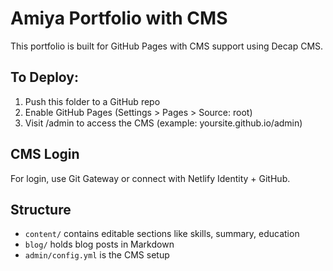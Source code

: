 
# Amiya Portfolio with CMS

This portfolio is built for GitHub Pages with CMS support using Decap CMS.

## To Deploy:
1. Push this folder to a GitHub repo
2. Enable GitHub Pages (Settings > Pages > Source: root)
3. Visit /admin to access the CMS (example: yoursite.github.io/admin)

## CMS Login
For login, use Git Gateway or connect with Netlify Identity + GitHub.

## Structure
- `content/` contains editable sections like skills, summary, education
- `blog/` holds blog posts in Markdown
- `admin/config.yml` is the CMS setup
